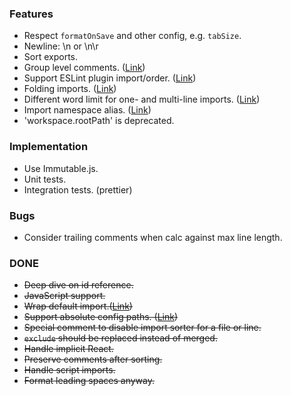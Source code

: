 ### Features

- Respect `formatOnSave` and other config, e.g. `tabSize`.
- Newline: \n or \n\r
- Sort exports.
- Group level comments. ([Link](https://github.com/SoominHan/import-sorter/issues/46))
- Support ESLint plugin import/order. ([Link](https://github.com/SoominHan/import-sorter/issues/43))
- Folding imports. ([Link](https://github.com/SoominHan/import-sorter/pull/38))
- Different word limit for one- and multi-line imports. ([Link](https://github.com/SoominHan/import-sorter/issues/31))
- Import namespace alias. ([Link](https://github.com/SoominHan/import-sorter/issues/29))
- 'workspace.rootPath' is deprecated.

### Implementation

- Use Immutable.js.
- Unit tests.
- Integration tests. (prettier)

### Bugs

- Consider trailing comments when calc against max line length.

### DONE

- ~~Deep dive on id reference.~~
- ~~JavaScript support.~~
- ~~Wrap default import.([Link](https://github.com/SoominHan/import-sorter/issues/23))~~
- ~~Support absolute config paths. ([Link](https://github.com/SoominHan/import-sorter/issues/26))~~
- ~~Special comment to disable import sorter for a file or line.~~
- ~~`exclude` should be replaced instead of merged.~~
- ~~Handle implicit React.~~
- ~~Preserve comments after sorting.~~
- ~~Handle script imports.~~
- ~~Format leading spaces anyway.~~
